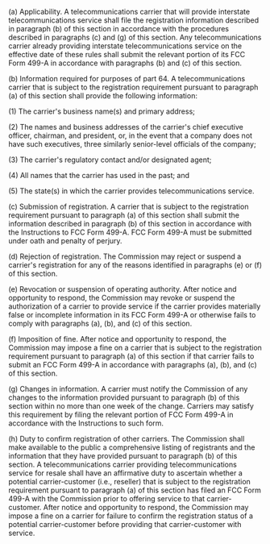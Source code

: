 (a) Applicability. A telecommunications carrier that will provide interstate telecommunications service shall file the registration information described in paragraph (b) of this section in accordance with the procedures described in paragraphs (c) and (g) of this section. Any telecommunications carrier already providing interstate telecommunications service on the effective date of these rules shall submit the relevant portion of its FCC Form 499-A in accordance with paragraphs (b) and (c) of this section.

(b) Information required for purposes of part 64. A telecommunications carrier that is subject to the registration requirement pursuant to paragraph (a) of this section shall provide the following information:

(1) The carrier's business name(s) and primary address;

(2) The names and business addresses of the carrier's chief executive officer, chairman, and president, or, in the event that a company does not have such executives, three similarly senior-level officials of the company;

(3) The carrier's regulatory contact and/or designated agent;

(4) All names that the carrier has used in the past; and

(5) The state(s) in which the carrier provides telecommunications service.

(c) Submission of registration. A carrier that is subject to the registration requirement pursuant to paragraph (a) of this section shall submit the information described in paragraph (b) of this section in accordance with the Instructions to FCC Form 499-A. FCC Form 499-A must be submitted under oath and penalty of perjury.

(d) Rejection of registration. The Commission may reject or suspend a carrier's registration for any of the reasons identified in paragraphs (e) or (f) of this section.

(e) Revocation or suspension of operating authority. After notice and opportunity to respond, the Commission may revoke or suspend the authorization of a carrier to provide service if the carrier provides materially false or incomplete information in its FCC Form 499-A or otherwise fails to comply with paragraphs (a), (b), and (c) of this section.

(f) Imposition of fine. After notice and opportunity to respond, the Commission may impose a fine on a carrier that is subject to the registration requirement pursuant to paragraph (a) of this section if that carrier fails to submit an FCC Form 499-A in accordance with paragraphs (a), (b), and (c) of this section.
                                    

(g) Changes in information. A carrier must notify the Commission of any changes to the information provided pursuant to paragraph (b) of this section within no more than one week of the change. Carriers may satisfy this requirement by filing the relevant portion of FCC Form 499-A in accordance with the Instructions to such form.

(h) Duty to confirm registration of other carriers. The Commission shall make available to the public a comprehensive listing of registrants and the information that they have provided pursuant to paragraph (b) of this section. A telecommunications carrier providing telecommunications service for resale shall have an affirmative duty to ascertain whether a potential carrier-customer (i.e., reseller) that is subject to the registration requirement pursuant to paragraph (a) of this section has filed an FCC Form 499-A with the Commission prior to offering service to that carrier-customer. After notice and opportunity to respond, the Commission may impose a fine on a carrier for failure to confirm the registration status of a potential carrier-customer before providing that carrier-customer with service.

